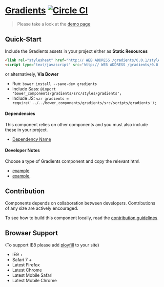 [Gradients](http://skyglobal.github.io/gradients)  [![Circle CI](https://circleci.com/gh/skyglobal/gradients/tree/master.svg?style=svg)](https://circleci.com/gh/skyglobal/gradients/tree/master)
========================

> Please take a look at the [demo page](http://skyglobal.github.io/gradients)

## Quick-Start

Include the Gradients assets in your project either as **Static Resources**

```html
<link rel="stylesheet" href="http:// WEB ADDRESS /gradients/0.0.1/styles/gradients.min.css" />
<script type="text/javascript" src="http:// WEB ADDRESS /gradients/0.0.1/scripts/gradients.min.js"></script>
```

or alternatively, **Via Bower**

 * Run: `bower install --save-dev gradients`
 * Include Sass: `@import 'bower_components/gradients/src/styles/gradients';`
 * Include JS: `var gradients = require('../../bower_components/gradients/src/scripts/gradients');`


#### Dependencies

This component relies on other components and you must also include these in your project.

 * [Dependency Name](https://github.com/DependencyName)

#### Developer Notes

Choose a type of Gradients component and copy the relevant html.
 * [example](demo/_includes/example.html)
 * [example](demo/_includes/example.html),

## Contribution

Components depends on collaboration between developers. Contributions of any size are actively encouraged.

To see how to build this component locally, read the [contribution guidelines](CONTRIBUTING.md).

## Browser Support

(To support IE8 please add [ployfill](https://github.com/skyglobal/polyfill) to your site)

 * IE9 +
 * Safari 7 +
 * Latest Firefox
 * Latest Chrome
 * Latest Mobile Safari
 * Latest Mobile Chrome
